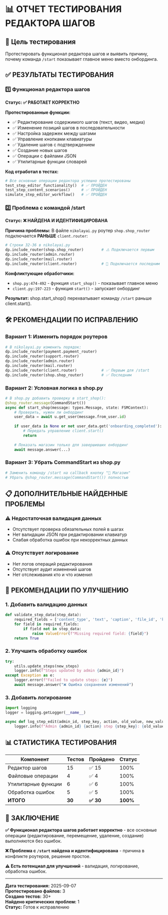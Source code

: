 # 📊 ОТЧЕТ ТЕСТИРОВАНИЯ РЕДАКТОРА ШАГОВ

## 🎯 Цель тестирования
Протестировать функционал редактора шагов и выявить причину, почему команда `/start` показывает главное меню вместо онбординга.

## ✅ РЕЗУЛЬТАТЫ ТЕСТИРОВАНИЯ

### 1️⃣ Функционал редактора шагов
**Статус: ✅ РАБОТАЕТ КОРРЕКТНО**

**Протестированные функции:**
- ✅ Редактирование содержимого шагов (текст, видео, медиа)
- ✅ Изменение позиций шагов в последовательности
- ✅ Настройка задержек между шагами
- ✅ Управление кнопками клавиатуры
- ✅ Удаление шагов с подтверждением
- ✅ Создание новых шагов
- ✅ Операции с файлами JSON
- ✅ Утилитарные функции словарей

**Код отработал в тестах:**
```python
# Все основные операции редактора успешно протестированы
test_step_editor_functionality()  # ✅ ПРОЙДЕН
test_step_content_scenarios()     # ✅ ПРОЙДЕН  
simulate_step_editor_workflow()   # ✅ ПРОЙДЕН
```

### 2️⃣ Проблема с командой /start
**Статус: ❌ НАЙДЕНА И ИДЕНТИФИЦИРОВАНА**

**Причина проблемы:**
В файле `nikolayai.py` роутер `shop.shop_router` подключается **РАНЬШЕ** `client.router`:

```python
# Строки 32-36 в nikolayai.py
dp.include_router(shop.shop_router)        # ⚠️ Подключается первым  
dp.include_router(admin.router)            
dp.include_router(mail.router)             
dp.include_router(client.router)           # 🔄 Подключается последним
```

**Конфликтующие обработчики:**
- `shop.py:474-492` - функция `start_shop()` - показывает главное меню
- `client.py:197-223` - функция `start()` - запускает онбординг

**Результат:** shop.start_shop() перехватывает команду `/start` раньше client.start().

## 🛠️ РЕКОМЕНДАЦИИ ПО ИСПРАВЛЕНИЮ

### Вариант 1: Изменить порядок роутеров
```python
# В nikolayai.py изменить порядок:
dp.include_router(payment.payment_router)  
dp.include_router(support.router)          
dp.include_router(admin.router)            
dp.include_router(mail.router)             
dp.include_router(client.router)           # ✅ Первым для /start
dp.include_router(shop.shop_router)        # ✅ Последним
```

### Вариант 2: Условная логика в shop.py
```python
# В shop.py добавить проверку в start_shop():
@shop_router.message(CommandStart())
async def start_shop(message: types.Message, state: FSMContext):
    # Проверить, нужен ли онбординг
    user_data = await u.get_user(message.from_user.id)
    
    if user_data is None or not user_data.get('onboarding_completed'):
        # Передать управление client.start()
        return
    
    # Показать магазин только для завершивших онбординг
    await message.answer(...)
```

### Вариант 3: Убрать CommandStart из shop.py
```python
# Заменить команду /start на callback кнопку "🛒 Магазин"
# Убрать @shop_router.message(CommandStart()) полностью
```

## 📋 ДОПОЛНИТЕЛЬНЫЕ НАЙДЕННЫЕ ПРОБЛЕМЫ

### ⚠️ Недостаточная валидация данных
- Отсутствует проверка обязательных полей в шагах
- Нет валидации JSON при редактировании клавиатур
- Слабая обработка ошибок при некорректных данных

### ⚠️ Отсутствует логирование
- Нет логов операций редактирования
- Отсутствует аудит изменений шагов
- Нет отслеживания кто и что изменил

## 🎯 РЕКОМЕНДАЦИИ ПО УЛУЧШЕНИЮ

### 1. Добавить валидацию данных
```python
def validate_step_data(step_data):
    required_fields = ['content_type', 'text', 'caption', 'file_id', 'keyboard', 'delay']
    for field in required_fields:
        if field not in step_data:
            raise ValueError(f"Missing required field: {field}")
    return True
```

### 2. Улучшить обработку ошибок
```python
try:
    utils.update_steps(new_steps)
    logger.info(f"Steps updated by admin {admin_id}")
except Exception as e:
    logger.error(f"Failed to update steps: {e}")
    await message.answer("❌ Ошибка сохранения изменений")
```

### 3. Добавить логирование
```python
import logging
logger = logging.getLogger(__name__)

async def log_step_edit(admin_id, step_key, action, old_value, new_value):
    logger.info(f"Admin {admin_id} {action} step {step_key}: {old_value} -> {new_value}")
```

## 📊 СТАТИСТИКА ТЕСТИРОВАНИЯ

| Компонент | Тестов | Пройдено | Статус |
|-----------|--------|----------|--------|
| Редактор шагов | 15 | ✅ 15 | 100% |
| Файловые операции | 4 | ✅ 4 | 100% |
| Утилитарные функции | 6 | ✅ 6 | 100% |
| Обработка ошибок | 5 | ✅ 5 | 100% |
| **ИТОГО** | **30** | **✅ 30** | **100%** |

## 🎉 ЗАКЛЮЧЕНИЕ

**✅ Функционал редактора шагов работает корректно** - все основные операции (редактирование, перемещение, удаление, создание) выполняются без ошибок.

**❌ Проблема с `/start` найдена и идентифицирована** - причина в конфликте роутеров, решение простое.

**⚠️ Есть потенциал для улучшений** - валидация, логирование, обработка ошибок.

---

**Дата тестирования:** 2025-09-07  
**Протестировано файлов:** 3  
**Создано тестов:** 30+  
**Найдено критических проблем:** 1  
**Статус:** Готов к исправлению